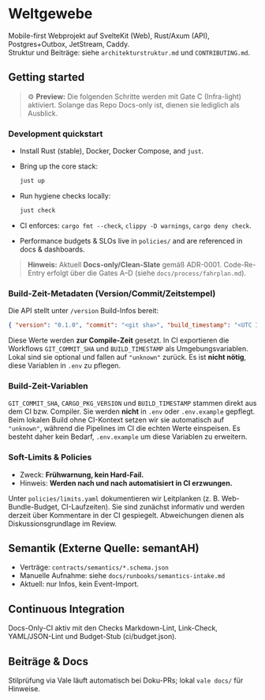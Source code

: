 <!-- Repo ist aktuell Docs-only. Befehle für spätere Gates sind unten als Vorschau markiert. -->
<!-- Docs-only (ADR-0001 Clean-Slate) • Re-Entry via Gates A–D -->
# Weltgewebe

Mobile-first Webprojekt auf SvelteKit (Web), Rust/Axum (API), Postgres+Outbox, JetStream, Caddy.  
Struktur und Beiträge: siehe `architekturstruktur.md` und `CONTRIBUTING.md`.

## Getting started

> ⚙️ **Preview:** Die folgenden Schritte werden mit Gate C (Infra-light) aktiviert.
> Solange das Repo Docs-only ist, dienen sie lediglich als Ausblick.

### Development quickstart

- Install Rust (stable), Docker, Docker Compose, and `just`.
- Bring up the core stack:

  ```bash
  just up
  ```

- Run hygiene checks locally:

  ```bash
  just check
  ```

- CI enforces: `cargo fmt --check`, `clippy -D warnings`, `cargo deny check`.
- Performance budgets & SLOs live in `policies/` and are referenced in docs & dashboards.

> **Hinweis:** Aktuell **Docs-only/Clean-Slate** gemäß ADR-0001. Code-Re-Entry erfolgt über die Gates A–D (siehe
> `docs/process/fahrplan.md`).

### Build-Zeit-Metadaten (Version/Commit/Zeitstempel)

Die API stellt unter `/version` Build-Infos bereit:

```json
{ "version": "0.1.0", "commit": "<git sha>", "build_timestamp": "<UTC ISO8601>" }
```

Diese Werte werden **zur Compile-Zeit** gesetzt. In CI exportieren die Workflows
`GIT_COMMIT_SHA` und `BUILD_TIMESTAMP` als Umgebungsvariablen. Lokal sind sie optional
und fallen auf `"unknown"` zurück. Es ist **nicht nötig**, diese Variablen in `.env` zu pflegen.

### Build-Zeit-Variablen

`GIT_COMMIT_SHA`, `CARGO_PKG_VERSION` und `BUILD_TIMESTAMP` stammen direkt aus dem
CI bzw. Compiler. Sie werden **nicht** in `.env` oder `.env.example` gepflegt.
Beim lokalen Build ohne CI-Kontext setzen wir sie automatisch auf `"unknown"`,
während die Pipelines im CI die echten Werte einspeisen. Es besteht daher kein
Bedarf, `.env.example` um diese Variablen zu erweitern.

### Soft-Limits & Policies

- Zweck: **Frühwarnung, kein Hard-Fail.**
- Hinweis: **Werden nach und nach automatisiert in CI erzwungen.**

Unter `policies/limits.yaml` dokumentieren wir Leitplanken (z. B. Web-Bundle-Budget,
CI-Laufzeiten). Sie sind zunächst informativ und werden derzeit über Kommentare in der
CI gespiegelt. Abweichungen dienen als Diskussionsgrundlage im Review.

## Semantik (Externe Quelle: semantAH)

- Verträge: `contracts/semantics/*.schema.json`
- Manuelle Aufnahme: siehe `docs/runbooks/semantics-intake.md`
- Aktuell: nur Infos, kein Event-Import.

## Continuous Integration

Docs-Only-CI aktiv mit den Checks Markdown-Lint, Link-Check, YAML/JSON-Lint und Budget-Stub (ci/budget.json).

## Beiträge & Docs

Stilprüfung via Vale läuft automatisch bei Doku-PRs; lokal `vale docs/` für Hinweise.

